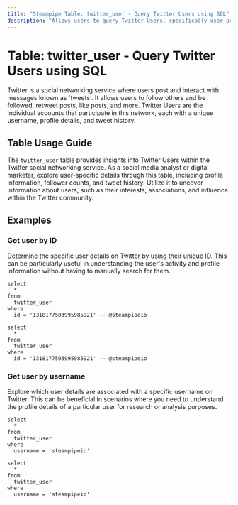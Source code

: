 ```yaml
---
title: "Steampipe Table: twitter_user - Query Twitter Users using SQL"
description: "Allows users to query Twitter Users, specifically user profile details, providing insights into user behavior, interests, and associations."
---
```


# Table: twitter_user - Query Twitter Users using SQL

Twitter is a social networking service where users post and interact with messages known as 'tweets'. It allows users to follow others and be followed, retweet posts, like posts, and more. Twitter Users are the individual accounts that participate in this network, each with a unique username, profile details, and tweet history.

## Table Usage Guide

The `twitter_user` table provides insights into Twitter Users within the Twitter social networking service. As a social media analyst or digital marketer, explore user-specific details through this table, including profile information, follower counts, and tweet history. Utilize it to uncover information about users, such as their interests, associations, and influence within the Twitter community.

## Examples

### Get user by ID
Determine the specific user details on Twitter by using their unique ID. This can be particularly useful in understanding the user's activity and profile information without having to manually search for them.

```sql+postgres
select
  *
from
  twitter_user
where
  id = '1318177503995985921' -- @steampipeio
```

```sql+sqlite
select
  *
from
  twitter_user
where
  id = '1318177503995985921' -- @steampipeio
```

### Get user by username
Explore which user details are associated with a specific username on Twitter. This can be beneficial in scenarios where you need to understand the profile details of a particular user for research or analysis purposes.

```sql+postgres
select
  *
from
  twitter_user
where
  username = 'steampipeio'
```

```sql+sqlite
select
  *
from
  twitter_user
where
  username = 'steampipeio'
```
